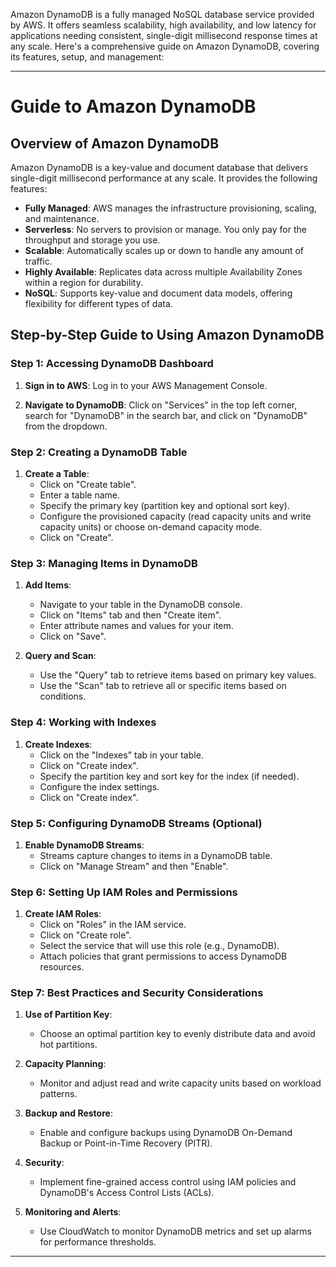 Amazon DynamoDB is a fully managed NoSQL database service provided by AWS. It offers seamless scalability, high availability, and low latency for applications needing consistent, single-digit millisecond response times at any scale. Here's a comprehensive guide on Amazon DynamoDB, covering its features, setup, and management:

---

# Guide to Amazon DynamoDB

## Overview of Amazon DynamoDB

Amazon DynamoDB is a key-value and document database that delivers single-digit millisecond performance at any scale. It provides the following features:

- **Fully Managed**: AWS manages the infrastructure provisioning, scaling, and maintenance.
- **Serverless**: No servers to provision or manage. You only pay for the throughput and storage you use.
- **Scalable**: Automatically scales up or down to handle any amount of traffic.
- **Highly Available**: Replicates data across multiple Availability Zones within a region for durability.
- **NoSQL**: Supports key-value and document data models, offering flexibility for different types of data.

## Step-by-Step Guide to Using Amazon DynamoDB

### Step 1: Accessing DynamoDB Dashboard

1. **Sign in to AWS**: Log in to your AWS Management Console.

2. **Navigate to DynamoDB**: Click on "Services" in the top left corner, search for "DynamoDB" in the search bar, and click on "DynamoDB" from the dropdown.

### Step 2: Creating a DynamoDB Table

1. **Create a Table**:
   - Click on "Create table".
   - Enter a table name.
   - Specify the primary key (partition key and optional sort key).
   - Configure the provisioned capacity (read capacity units and write capacity units) or choose on-demand capacity mode.
   - Click on "Create".

### Step 3: Managing Items in DynamoDB

1. **Add Items**:
   - Navigate to your table in the DynamoDB console.
   - Click on "Items" tab and then "Create item".
   - Enter attribute names and values for your item.
   - Click on "Save".

2. **Query and Scan**:
   - Use the "Query" tab to retrieve items based on primary key values.
   - Use the "Scan" tab to retrieve all or specific items based on conditions.

### Step 4: Working with Indexes

1. **Create Indexes**:
   - Click on the "Indexes" tab in your table.
   - Click on "Create index".
   - Specify the partition key and sort key for the index (if needed).
   - Configure the index settings.
   - Click on "Create index".

### Step 5: Configuring DynamoDB Streams (Optional)

1. **Enable DynamoDB Streams**:
   - Streams capture changes to items in a DynamoDB table.
   - Click on "Manage Stream" and then "Enable".

### Step 6: Setting Up IAM Roles and Permissions

1. **Create IAM Roles**:
   - Click on "Roles" in the IAM service.
   - Click on "Create role".
   - Select the service that will use this role (e.g., DynamoDB).
   - Attach policies that grant permissions to access DynamoDB resources.

### Step 7: Best Practices and Security Considerations

1. **Use of Partition Key**:
   - Choose an optimal partition key to evenly distribute data and avoid hot partitions.

2. **Capacity Planning**:
   - Monitor and adjust read and write capacity units based on workload patterns.

3. **Backup and Restore**:
   - Enable and configure backups using DynamoDB On-Demand Backup or Point-in-Time Recovery (PITR).

4. **Security**:
   - Implement fine-grained access control using IAM policies and DynamoDB's Access Control Lists (ACLs).

5. **Monitoring and Alerts**:
   - Use CloudWatch to monitor DynamoDB metrics and set up alarms for performance thresholds.

---
